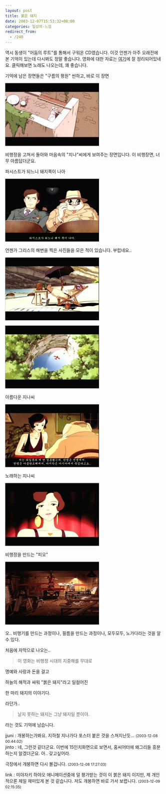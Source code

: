 ```yaml
---
layout: post
title: 붉은 돼지
date: 2003-12-07T15:53:32+00:00
categories: 일상의-느낌
redirect_from:
  - /240
---
```


역시 동생이 "어둠의 루트"를 통해서 구워온 CD였습니다. 이것 언젠가 아주 오래전에 본 기억이 있는데 다시봐도 정말 좋습니다. 영화에 대한 자료는 <a href="http://windshoes.new21.org/film-porco-rosso.htm" target="bb">여기</a>에 잘 정리되어있네요. 클릭해보면 노래도 나오는데, 꽤 좋습니다.

기억에 남은 장면들은 "구름의 평원" 씬하고, 바로 이 장면

![ ](/assets/media/logs_archives_20031207-234951.jpg)

비행정을 고쳐서 돌아와 마음속의 "지나"씨에게 보여주는 장면입니다. 이 비행장면, 너무 아름답더군요.

파시스트가 되느니 돼지쪽이 나아

![ ](/assets/media/logs_archives_20031207-231721.jpg)

언젠가 그리스의 해변을 찍은 사진들을 모은 적이 있습니다. 부럽네요..

![ ](/assets/media/logs_archives_20031208-000017.jpg)

![ ](/assets/media/logs_archives_20031207-235318.jpg)

아름다운 지나씨

![ ](/assets/media/logs_archives_20031207-203104.jpg)

노래하는 지나씨

![ ](/assets/media/logs_archives_20031207-202657.jpg)

비행정을 만드는 "피오"

![ ](/assets/media/logs_archives_20031207-231616.jpg)

오.. 비행기를 만드는 과정이나, 필름을 만드는 과정이나, 모두모두, 노가다라는 것을 알 수 있다.

처음에 자막으로 나오는..

> 이 영화는 비행정 시대의 지중해를 무대로

명예와 사랑과 돈을 걸고

하늘의 해적과 싸워 "붉은 돼지"라고 일컬어진

한 마리 돼지의 이야기다.

라던가..

> 날지 못하는 돼지는 그냥 돼지일 뿐이야.

라는 것도 기억에 남습니다.
<div id=comments>
<div class=comment>
<!--- cmt:513 --->
<!--- mail: --->
<!--- parent:0 --->
jjuni : 
개봉하는가봐요.
지하철 지나가다 포스터 붙은 것을 스쳐지난듯...
 <small>(2003-12-08 00:44:02)</small>
</div>
<div class=comment>
<!--- cmt:514 --->
<!--- mail: --->
<!--- parent:0 --->
jinto : 
네, 그런것 같더군요. 
이번에 15인치화면으로 보면서, 홈씨어터에 왜그리들 흥분하는지 알겠더군요. 아.. 갖고싶어라.

극장에서 개봉하면 다시 볼겁니다.
 <small>(2003-12-08 17:27:03)</small>
</div>
<div class=comment>
<!--- cmt:515 --->
<!--- mail: --->
<!--- parent:0 --->
link : 
미야자키 하야오 애니메이션중에 덜 평가받는 것이 이 붉은 돼지 이지만, 제 개인적으론 제일 재미있게 본 것 같습니다. 저도 개봉하면 바로 가서 보렵니다.
 <small>(2003-12-09 02:15:35)</small>
</div>
</div>
